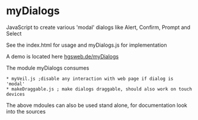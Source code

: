 myDialogs
=========

JavaScript to create  various 'modal'  dialogs like Alert, Confirm, Prompt and Select 

See the index.html for usage and myDialogs.js for implementation

A demo is located here <a href='http://hgsweb.de/myDialogs'>hgsweb.de/myDialogs</a>

The module myDialogs consumes

    * myVeil.js ;disable any interaction with web page if dialog is 'modal'
    * makeDraggable.js ; make dialogs draggable, should also work on touch devices

The above mdoules can also be used stand alone, for documentation look into the sources
